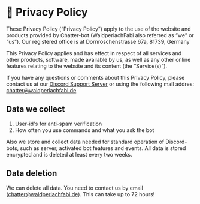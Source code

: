 # 🔏 Privacy Policy

These Privacy Policy (“Privacy Policy”) apply to the use of the website and products provided by Chatter-bot (WaldperlachFabi also referred as “we” or “us”). Our registered office is at Dornröschenstrasse 67a, 81739, Germany

This Privacy Policy applies and has effect in respect of all services and other products, software, made available by us, as well as any other online features relating to the website and its content (the “Service(s)”).

If you have any questions or comments about this Privacy Policy, please contact us at our [Discord Support Server](https://discord.gg/x77gzCZAQU) or using the following mail addres: [chatter@waldperlachfabi.de](mailto:chatter@waldperlachfabi.de)

## **Data we collect**

1. User-id's for anti-spam verification
2. How often you use commands and what you ask the bot

Also we store and collect data needed for standard operation of Discord-bots, such as server, activated bot features and events. All data is stored encrypted and is deleted at least every two weeks.

## Data deletion

We can delete all data. You need to contact us by email ([chatter@waldperlachfabi.de](mailto:chatter@waldperlachfabi.de)). This can take up to 72 hours!
